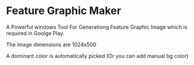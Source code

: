 # Feature Graphic Maker

A Powerful windows Tool For Generationg Feature Graphic Image which is required in Goolge Play. 

The image dimensions are 1024x500

A dominant color is automatically picked (Or you can add manual bg color)
